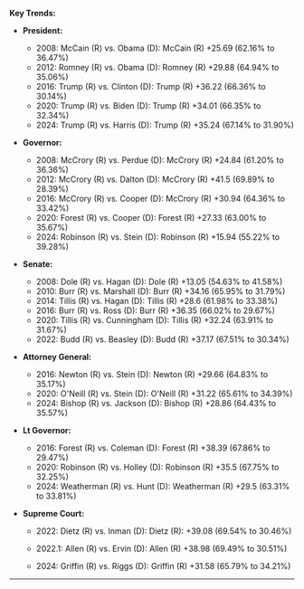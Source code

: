 **Key Trends:**

- **President:**
    - 2008: McCain (R) vs. Obama (D): McCain (R) +25.69 (62.16% to 36.47%)
    - 2012: Romney (R) vs. Obama (D): Romney (R) +29.88 (64.94% to 35.06%)
    - 2016: Trump (R) vs. Clinton (D): Trump (R) +36.22 (66.36% to 30.14%)
    - 2020: Trump (R) vs. Biden (D): Trump (R) +34.01 (66.35% to 32.34%)
    - 2024: Trump (R) vs. Harris (D): Trump (R) +35.24 (67.14% to 31.90%)

- **Governor:**
    - 2008: McCrory (R) vs. Perdue (D): McCrory (R) +24.84 (61.20% to 36.36%)
    - 2012: McCrory (R) vs. Dalton (D): McCrory (R) +41.5 (69.89% to 28.39%)
    - 2016: McCrory (R) vs. Cooper (D): McCrory (R) +30.94 (64.36% to 33.42%)
    - 2020: Forest (R) vs. Cooper (D): Forest (R) +27.33 (63.00% to 35.67%)
    - 2024: Robinson (R) vs. Stein (D): Robinson (R) +15.94 (55.22% to 39.28%)

- **Senate:**
    - 2008: Dole (R) vs. Hagan (D): Dole (R) +13.05 (54.63% to 41.58%)
    - 2010: Burr (R) vs. Marshall (D): Burr (R) +34.16 (65.95% to 31.79%)
    - 2014: Tillis (R) vs. Hagan (D): Tillis (R) +28.6 (61.98% to 33.38%)
    - 2016: Burr (R) vs. Ross (D): Burr (R) +36.35 (66.02% to 29.67%)
    - 2020: Tillis (R) vs. Cunningham (D): Tillis (R) +32.24 (63.91% to 31.67%)
    - 2022: Budd (R) vs. Beasley (D): Budd (R) +37.17 (67.51% to 30.34%)

- **Attorney General:**
    - 2016: Newton (R) vs. Stein (D): Newton (R) +29.66 (64.83% to 35.17%)
    - 2020: O'Neill (R) vs. Stein (D): O'Neill (R) +31.22 (65.61% to 34.39%)
    - 2024: Bishop (R) vs. Jackson (D): Bishop (R) +28.86 (64.43% to 35.57%)

- **Lt Governor:**
    - 2016: Forest (R) vs. Coleman (D): Forest (R) +38.39 (67.86% to 29.47%)
    - 2020: Robinson (R) vs. Holley (D): Robinson (R) +35.5 (67.75% to 32.25%)
    - 2024: Weatherman (R) vs. Hunt (D): Weatherman (R) +29.5 (63.31% to 33.81%)

- **Supreme Court:**
    - 2022: Dietz (R) vs. Inman (D): Dietz (R): +39.08 (69.54% to 30.46%)


    - 2022.1: Allen (R) vs. Ervin (D): Allen (R) +38.98 (69.49% to 30.51%)


    - 2024: Griffin (R) vs. Riggs (D): Griffin (R) +31.58 (65.79% to 34.21%)

---
